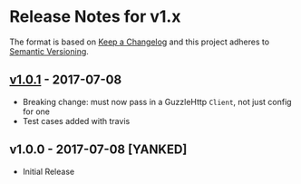 # Release Notes for v1.x

The format is based on [Keep a Changelog](http://keepachangelog.com/en/1.0.0/)
and this project adheres to [Semantic Versioning](http://semver.org/spec/v2.0.0.html).

## [v1.0.1] - 2017-07-08

* Breaking change: must now pass in a GuzzleHttp `Client`, not just config for one
* Test cases added with travis

## v1.0.0 - 2017-07-08 [YANKED]

* Initial Release

[Unreleased]: https://github.com/lukewaite/ringphp-guzzle-handler/compare/v1.0.1...HEAD
[v1.0.1]: https://github.com/lukewaite/ringphp-guzzle-handler/compare/v1.0.0...v1.0.1
